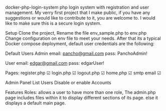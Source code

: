 docker-php-login-system
php login system with registration and user management. My verry first project that I make public, if you have any suggestions or would like to contribute to it, you are welcome to. I would like to make sure this is a secure login system.

Setup
Clone the project,
Rename the file env_sample.php to env.php
Change configuration on env file to meet your needs.
After that its a typical Docker compose deployment, default user credentials are the following:

Default Users
Admin
email: pancho@gmail.com
pass: PanchoAdmin!

User
email: edgar@gmail.com
pass: edgarUser!

Pages:
register.php ☑
login.php ☑
logout.php ☑
home.php ☑
smtp email ☑

Admin Panel
List Users
Disable or enable Accounts

Features
Roles: allows a user to have more than one role, The admin.php page includes files within it to display different sections of its page. else it displays a default main page.
